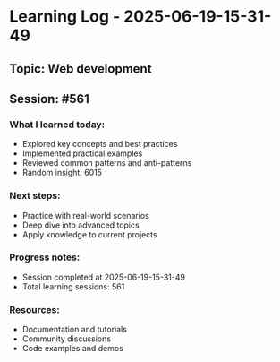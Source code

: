 # Learning Log - 2025-06-19-15-31-49

## Topic: Web development
## Session: #561

### What I learned today:
- Explored key concepts and best practices
- Implemented practical examples  
- Reviewed common patterns and anti-patterns
- Random insight: 6015

### Next steps:
- Practice with real-world scenarios
- Deep dive into advanced topics
- Apply knowledge to current projects

### Progress notes:
- Session completed at 2025-06-19-15-31-49
- Total learning sessions: 561

### Resources:
- Documentation and tutorials
- Community discussions
- Code examples and demos
